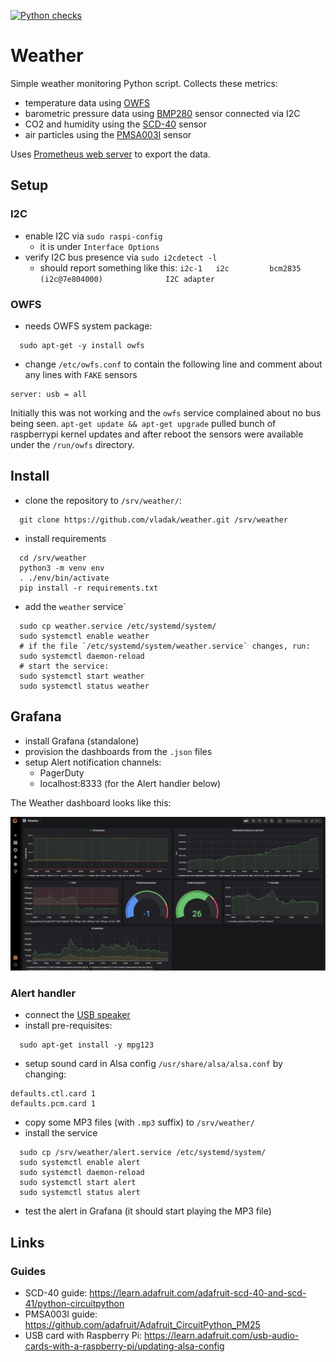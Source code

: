 [![Python checks](https://github.com/vladak/weather/actions/workflows/python-checks.yml/badge.svg)](https://github.com/vladak/weather/actions/workflows/python-checks.yml)

# Weather

Simple weather monitoring Python script. Collects these metrics:
  - temperature data using [OWFS](https://www.owfs.org/)
  - barometric pressure data using [BMP280](https://www.adafruit.com/product/2651) sensor connected via I2C
  - CO2 and humidity using the [SCD-40](https://www.adafruit.com/product/5187) sensor
  - air particles using the [PMSA003I](https://www.adafruit.com/product/4632) sensor

Uses [Prometheus web server](https://github.com/prometheus/client_python) to export the data.

## Setup

### I2C

- enable I2C via `sudo raspi-config`
  - it is under `Interface Options`
- verify I2C bus presence via `sudo i2cdetect -l`
  - should report something like this: `i2c-1	i2c       	bcm2835 (i2c@7e804000)          	I2C adapter`

### OWFS

- needs OWFS system package:
```
  sudo apt-get -y install owfs
```
- change `/etc/owfs.conf` to contain the following line and comment about any
  lines with `FAKE` sensors
```
server: usb = all
```

Initially this was not working and the `owfs` service complained about no bus
being seen. `apt-get update && apt-get upgrade` pulled bunch of raspberrypi
kernel updates and after reboot the sensors were available under the `/run/owfs`
directory.


## Install

- clone the repository to `/srv/weather/`:
```
  git clone https://github.com/vladak/weather.git /srv/weather
```
- install requirements
```
  cd /srv/weather
  python3 -m venv env
  . ./env/bin/activate
  pip install -r requirements.txt
```
- add the `weather` service`
```
  sudo cp weather.service /etc/systemd/system/
  sudo systemctl enable weather
  # if the file `/etc/systemd/system/weather.service` changes, run:
  sudo systemctl daemon-reload
  # start the service:
  sudo systemctl start weather
  sudo systemctl status weather
```

## Grafana

- install Grafana (standalone)
- provision the dashboards from the `.json` files
- setup Alert notification channels:
  - PagerDuty
  - localhost:8333 (for the Alert handler below)

The Weather dashboard looks like this:

![Weather dashboard](/img/grafana-weather.jpg)

### Alert handler

- connect the [USB speaker](https://www.adafruit.com/product/3369)
- install pre-requisites:
```
  sudo apt-get install -y mpg123
```
- setup sound card in Alsa config `/usr/share/alsa/alsa.conf` by changing:
```
defaults.ctl.card 1
defaults.pcm.card 1
```
- copy some MP3 files (with `.mp3` suffix) to `/srv/weather/`
- install the service
```
  sudo cp /srv/weather/alert.service /etc/systemd/system/
  sudo systemctl enable alert
  sudo systemctl daemon-reload
  sudo systemctl start alert
  sudo systemctl status alert
```
- test the alert in Grafana (it should start playing the MP3 file)

## Links

### Guides

- SCD-40 guide: https://learn.adafruit.com/adafruit-scd-40-and-scd-41/python-circuitpython
- PMSA003I guide: https://github.com/adafruit/Adafruit_CircuitPython_PM25
- USB card with Raspberry Pi: https://learn.adafruit.com/usb-audio-cards-with-a-raspberry-pi/updating-alsa-config
